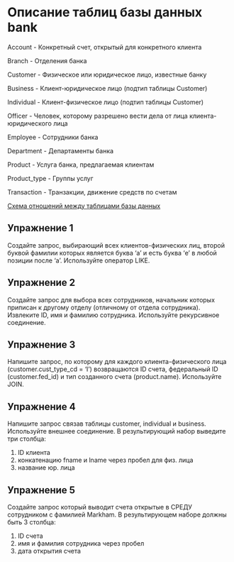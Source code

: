 # Описание таблиц базы данных bank

Account - Конкретный счет, открытый для конкретного клиента

Branch - Отделения банка

Customer - Физическое или юридическое лицо, известные банку

Business - Клиент-юридическое лицо (подтип таблицы Customer)

Individual - Клиент-физическое лицо (подтип таблицы Customer)

Officer - Человек, которому разрешено вести дела от лица клиента-юридического лица

Employee - Сотрудники банка

Department - Департаменты банка

Product	- Услуга банка, предлагаемая клиентам

Product_type - Группы услуг

Transaction - Транзакции, движение средств по счетам

[Схема отношений между таблицами базы данных](https://drive.google.com/file/d/1-UDBGD2tLFaekmXMMEl3phsEVRRUeCOi/view?usp=sharing)

## Упражнение 1
Создайте запрос, выбирающий всех клиентов-физических лиц, второй буквой фамилии которых является буква ‘a’ и есть буква ‘e’ в любой позиции после ‘a’. Используйте оператор LIKE.

## Упражнение 2
Создайте запрос для выбора всех сотрудников, начальник которых приписан к другому отделу (отличному от отдела сотрудника). Извлеките ID, имя и фамилию сотрудника. Используйте рекурсивное соединение.

## Упражнение 3
Напишите запрос, по которому для каждого клиента-физического лица (customer.cust_type_cd = ‘I’) возвращаются ID счета, федеральный ID (customer.fed_id) и тип созданного счета (product.name). Используйте JOIN.

## Упражнение 4
Напишите запрос связав таблицы customer, individual и business. Используйте внешнее соединение. В результирующий набор выведите три столбца:

1. ID клиента
2. конкатенацию fname и lname через пробел для физ. лица
3. название юр. лица

## Упражнение 5
Создайте запрос который выводит счета открытые в СРЕДУ сотрудником с фамилией Markham. В результирующем наборе должны быть 3 столбца:

1. ID счета
2. имя  и фамилия сотрудника через пробел
3. дата открытия счета